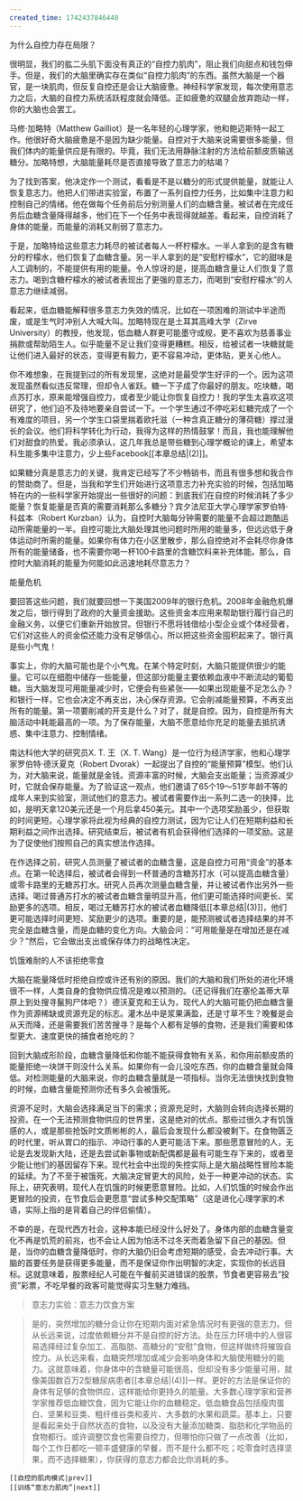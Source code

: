 ```yaml
---
created_time: 1742437846448
---
```

   

为什么自控力存在局限？

很明显，我们的肱二头肌下面没有真正的“自控力肌肉”，阻止我们向甜点和钱包伸手。但是，我们的大脑里确实存在类似“自控力肌肉”的东西。虽然大脑是一个器官，是一块肌肉，但反复自控还是会让大脑疲惫。神经科学家发现，每次使用意志力之后，大脑的自控力系统活跃程度就会降低。正如疲惫的双腿会放弃跑动一样，你的大脑也会罢工。

马修·加略特（Matthew Gailliot）是一名年轻的心理学家，他和鲍迈斯特一起工作。他很好奇大脑疲惫是不是因为缺少能量。自控对于大脑来说需要很多能量，但我们体内的能量供应是有限的。毕竟，我们无法用静脉注射的方法给前额皮质输送糖分。加略特想，大脑能量耗尽是否直接导致了意志力的枯竭？

为了找到答案，他决定作一个测试，看看是不是以糖分的形式提供能量，就能让人恢复意志力。他把人们带进实验室，布置了一系列自控力任务，比如集中注意力和控制自己的情绪。他在做每个任务前后分别测量人们的血糖含量。被试者在完成任务后血糖含量降得越多，他们在下一个任务中表现得就越差。看起来，自控消耗了身体的能量，而能量的消耗又削弱了意志力。

于是，加略特给这些意志力耗尽的被试者每人一杯柠檬水。一半人拿到的是含有糖分的柠檬水，他们恢复了血糖含量。另一半人拿到的是“安慰柠檬水”，它的甜味是人工调制的，不能提供有用的能量。令人惊讶的是，提高血糖含量让人们恢复了意志力。喝到含糖柠檬水的被试者表现出了更强的意志力，而喝到“安慰柠檬水”的人意志力继续减弱。

看起来，低血糖能解释很多意志力失效的情况，比如在一项困难的测试中半途而废，或是生气时冲别人大喊大叫。加略特现在是土耳其高峰大学（Zirve University）的教授，他发现，低血糖人群更可能墨守成规，更不喜欢为慈善事业捐款或帮助陌生人。似乎能量不足让我们变得更糟糕。相反，给被试者一块糖就能让他们进入最好的状态，变得更有毅力，更不容易冲动，更体贴，更关心他人。

你不难想象，在我提到过的所有发现里，这绝对是最受学生好评的一个。因为这项发现虽然看似违反常理，但却令人雀跃。糖一下子成了你最好的朋友。吃块糖，喝点苏打水，原来能增强自控力，或者至少能让你恢复自控力！我的学生太喜欢这项研究了，他们迫不及待地要亲自尝试一下。一个学生通过不停吃彩虹糖完成了一个有难度的项目，另一个学生口袋里揣着欧托滋（一种含真正糖分的薄荷糖）撑过漫长的会议。他们将科学转化为行动，我得为这样的热情鼓掌！而且，我也能理解他们对甜食的热爱。我必须承认，这几年我总是带些糖到心理学概论的课上，希望本科生能多集中注意力，少上些Facebook[[本章总结|(2)]]。

如果糖分真是意志力的关键，我肯定已经写了不少畅销书，而且有很多想和我合作的赞助商了。但是，当我和学生们开始进行这项意志力补充实验的时候，包括加略特在内的一些科学家开始提出一些很好的问题：到底我们在自控的时候消耗了多少能量？恢复能量是否真的需要消耗那么多糖分？宾夕法尼亚大学心理学家罗伯特·科兹本（Robert Kurzban）认为，自控时大脑每分钟需要的能量不会超过跑酷运动所需能量的一半。自控可能比大脑处理其他问题时所用的能量多，但远远低于身体运动时所需的能量。如果你有体力在小区里散步，那么自控绝对不会耗尽你身体所有的能量储备，也不需要你喝一杯100卡路里的含糖饮料来补充体能。那么，自控时大脑消耗的能量为何能如此迅速地耗尽意志力？

能量危机

要回答这些问题，我们就要回想一下美国2009年的银行危机。2008年金融危机爆发之后，银行得到了政府的大量资金援助。这些资金本应用来帮助银行履行自己的金融义务，以便它们重新开始放贷。但银行不愿将钱借给小型企业或个体经营者，它们对这些人的资金偿还能力没有足够信心，所以把这些资金囤积起来了。银行真是些小气鬼！

事实上，你的大脑可能也是个小气鬼。在某个特定时刻，大脑只能提供很少的能量。它可以在细胞中储存一些能量，但这部分能量主要依赖血液中不断流动的葡萄糖。当大脑发现可用能量减少时，它便会有些紧张——如果出现能量不足怎么办？和银行一样，它也会决定不再支出，决心保存资源。它会削减能量预算，不再支出所有的能量。第一项要削减的开支是什么？对了，就是自控。因为，自控是所有大脑活动中耗能最高的一项。为了保存能量，大脑不愿意给你充足的能量去抵抗诱惑、集中注意力、控制情绪。

南达科他大学的研究员X. T. 王（X. T. Wang）是一位行为经济学家，他和心理学家罗伯特·德沃夏克（Robert Dvorak）一起提出了自控的“能量预算”模型。他们认为，对大脑来说，能量就是金钱。资源丰富的时候，大脑会支出能量；当资源减少时，它就会保存能量。为了验证这一观点，他们邀请了65个19～51岁年龄不等的成年人来到实验室，测试他们的意志力。被试者需要作出一系列二选一的抉择，比如，是明天拿120美元还是一个月后拿450美元。其中一个选项奖励虽少，但获取的时间更短。心理学家将此视为经典的自控力测试，因为它让人们在短期利益和长期利益之间作出选择。研究结束后，被试者有机会获得他们选择的一项奖励。这是为了促使他们按照自己的真实想法作选择。

在作选择之前，研究人员测量了被试者的血糖含量，这是自控力可用“资金”的基本点。在第一轮选择后，被试者会得到一杯普通的含糖苏打水（可以提高血糖含量）或零卡路里的无糖苏打水。研究人员再次测量血糖含量，并让被试者作出另外一些选择。喝过普通苏打水的被试者血糖含量明显升高，他们更可能选择时间更长、奖励更多的选项。相反，喝过无糖苏打水的被试者血糖降低[[本章总结|(3)]]，他们更可能选择时间更短、奖励更少的选项。重要的是，能预测被试者选择结果的并不完全是血糖含量，而是血糖的变化方向。大脑会问：“可用能量是在增加还是在减少？”然后，它会做出支出或保存体力的战略性决定。

饥饿难耐的人不该拒绝零食

大脑在能量降低时拒绝自控或许还有别的原因。我们的大脑和我们所处的进化环境很不一样，人类自身的食物供应情况是难以预测的。（还记得我们在塞伦盖蒂大草原上到处搜寻鬣狗尸体吧？）德沃夏克和王认为，现代人的大脑可能仍把血糖含量作为资源稀缺或资源充足的标志。灌木丛中是浆果满盈，还是寸草不生？晚餐是会从天而降，还是需要我们苦苦搜寻？是每个人都有足够的食物，还是我们需要和体型更大、速度更快的捕食者抢吃的？

回到大脑成形阶段，血糖含量降低和你能不能获得食物有关系，和你用前额皮质的能量拒绝一块饼干则没什么关系。如果你有一会儿没吃东西，你的血糖含量就会降低。对检测能量的大脑来说，你的血糖含量就是一项指标。当你无法很快找到食物的时候，血糖含量能预测你还有多久会被饿死。

资源不足时，大脑会选择满足当下的需求；资源充足时，大脑则会转向选择长期的投资。在一个无法预测食物供应的世界里，这是绝对的优点。那些过很久才有饥饿感的人，或是那些抢饭时文质彬彬的人，最后会发现什么都没被剩下。在食物匮乏的时代里，听从胃口的指示、冲动行事的人更可能活下来。那些愿意冒险的人，无论是去发现新大陆，还是去尝试新事物或新配偶都是最有可能生存下来的，或者至少能让他们的基因留存下来。现代社会中出现的失控实际上是大脑战略性冒险本能的延续。为了不至于被饿死，大脑决定冒更大的风险，处于一种更冲动的状态。实际上，研究表明，现代人在饥饿的时候更愿意冒险。比如，人们饥饿的时候会作出更冒险的投资，在节食后会更愿意“尝试多种交配策略”（这是进化心理学家的术语，实际上指的是背着自己的伴侣偷情）。

不幸的是，在现代西方社会，这种本能已经没什么好处了。身体内部的血糖含量变化不再是饥荒的前兆，也不会让人因为怕活不过冬天而着急留下自己的基因。但是，当你的血糖含量降低时，你的大脑仍旧会考虑短期的感受，会去冲动行事。大脑的首要任务是获得更多能量，而不是保证你作出明智的决定，实现你的长远目标。这就意味着，股票经纪人可能在午餐前买进错误的股票，节食者更容易去“投资”彩票，不吃早餐的政客可能觉得实习生魅力难挡。

> 意志力实验：意志力饮食方案

> 是的，突然增加的糖分会让你在短期内面对紧急情况时有更强的意志力。但从长远来说，过度依赖糖分并不是自控的好方法。处在压力环境中的人很容易选择经过复杂加工、高脂肪、高糖分的“安慰”食物，但这样做终将摧毁自控力。从长远来看，血糖突然增加或减少会影响身体和大脑使用糖分的能力。这就意味着，你身体中的含糖量可能很高，但却没有多少能量可用，就像美国数百万2型糖尿病患者[[本章总结|(4)]]一样。更好的方法是保证你的身体有足够的食物供应，这样能给你更持久的能量。大多数心理学家和营养学家推荐低血糖饮食，因为它能让你的血糖稳定。低血糖食品包括瘦肉蛋白、坚果和豆类、粗纤维谷类和麦片、大多数的水果和蔬菜。基本上，只要是看起来处于自然状态的食物，以及没有大量添加糖类、脂肪和化学物品的食物都行。或许调整饮食也需要自控力，但哪怕你只做了一点改善（比如，每个工作日都吃一顿丰盛健康的早餐，而不是什么都不吃；吃零食时选择坚果，而不选择糖果），你获得的意志力都会比你消耗的多。

```booknav
[[自控的肌肉模式|prev]]
[[训练“意志力肌肉”|next]]
```